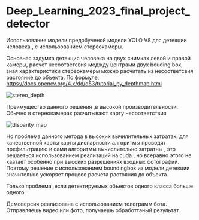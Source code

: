 # Deep_Learning_2023_final_project_detector
Использование модели предобученой модели  YOLO V8 для детекции человека , с использованием стереокамеры.

Основная задумка детекция человека на двух снимках левой и правой камеры, расчет несоответсвия меджду центрами двух bouding box, зная характеристики стереокамеры можно расчитать из несоответсвия растояние до объекта.
По формуле, https://docs.opencv.org/4.x/dd/d53/tutorial_py_depthmap.html

![stereo_depth](https://github.com/wvw321/Deep_Learning_2023_final_project_detector/assets/62586788/a5f6a10a-58fc-47fb-afea-fe1cb7a480fe)

Преимущество данного решения ,в высокой производительности. 
Обычно в стереокамерах расчитывают карту несоответствия 


![disparity_map](https://github.com/wvw321/Deep_Learning_2023_final_project_detector/assets/62586788/8fa0c25f-c5c6-4d94-8bbe-1b38bf03e66f)

Но проблема данного метода в высоких вычилительных затратах, для качественной карты карты диспарности алгоритмы проводят префильтрацию и сами алгоритмы вычислительно затратны , это решаеться использованием реализаций на cuda , но всеравно этого не хватает особенно при высоких разрешениях входных фотографий. Поэтому решение с использованием boundingbox из модели детекции значительно ускоряет процесс расчета растояния до объекта.  

Только проблема, если детектируемых объектов одного класса больше одного.

Демоверсия реализована с использованием телеграмм бота.
Отправляешь видео или фото, получаешь обработтаный результат.
